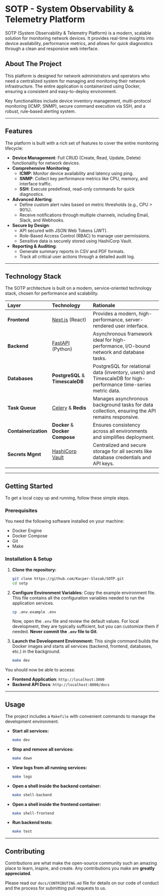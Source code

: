 
# SOTP - System Observability & Telemetry Platform

SOTP (System Observability & Telemetry Platform) is a modern, scalable solution for monitoring network devices. It provides real-time insights into device availability, performance metrics, and allows for quick diagnostics through a clean and responsive web interface.

## About The Project

This platform is designed for network administrators and operators who need a centralized system for managing and monitoring their network infrastructure. The entire application is containerized using Docker, ensuring a consistent and easy-to-deploy environment.

Key functionalities include device inventory management, multi-protocol monitoring (ICMP, SNMP), secure command execution via SSH, and a robust, rule-based alerting system.

-----

## Features

The platform is built with a rich set of features to cover the entire monitoring lifecycle:

  * **Device Management**: Full CRUD (Create, Read, Update, Delete) functionality for network devices.
  * **Comprehensive Monitoring**:
      * **ICMP**: Monitor device availability and latency using ping.
      * **SNMP**: Collect key performance metrics like CPU, memory, and interface traffic.
      * **SSH**: Execute predefined, read-only commands for quick diagnostics.
  * **Advanced Alerting**:
      * Define custom alert rules based on metric thresholds (e.g., CPU \> 90%).
      * Receive notifications through multiple channels, including Email, Slack, and Webhooks.
  * **Secure by Design**:
      * API secured with JSON Web Tokens (JWT).
      * Role-Based Access Control (RBAC) to manage user permissions.
      * Sensitive data is securely stored using HashiCorp Vault.
  * **Reporting & Auditing**:
      * Generate summary reports in CSV and PDF formats.
      * Track all critical user actions through a detailed audit log.

-----

## Technology Stack

The SOTP architecture is built on a modern, service-oriented technology stack, chosen for performance and scalability.

| Layer | Technology | Rationale |
| :--- | :--- | :--- |
| **Frontend** | [Next.js](https://nextjs.org/) (React) | Provides a modern, high-performance, server-rendered user interface. |
| **Backend** | [FastAPI](https://fastapi.tiangolo.com/) (Python) | Asynchronous framework ideal for high-performance, I/O-bound network and database tasks. |
| **Databases** | **PostgreSQL** & **TimescaleDB** | PostgreSQL for relational data (inventory, users) and TimescaleDB for high-performance time-series metric data. |
| **Task Queue** | [Celery](https://docs.celeryq.dev/) & **Redis** | Manages asynchronous background tasks for data collection, ensuring the API remains responsive. |
| **Containerization**| **Docker** & **Docker Compose** | Ensures consistency across all environments and simplifies deployment. |
| **Secrets Mgmt** | [HashiCorp Vault](https://www.vaultproject.io/) | Centralized and secure storage for all secrets like database credentials and API keys. |

-----

## Getting Started

To get a local copy up and running, follow these simple steps.

### Prerequisites

You need the following software installed on your machine:

  * Docker Engine
  * Docker Compose
  * Git
  * Make

### Installation & Setup

1.  **Clone the repository:**

    ```sh
    git clone https://github.com/Kacper-Slezak/SOTP.git
    cd sotp
    ```

2.  **Configure Environment Variables:**
    Copy the example environment file. This file contains all the configuration variables needed to run the application services.

    ```sh
    cp .env.example .env
    ```

    Now, open the `.env` file and review the default values. For local development, they are typically sufficient, but you can customize them if needed. **Never commit the `.env` file to Git**.

3.  **Launch the Development Environment:**
    This single command builds the Docker images and starts all services (backend, frontend, databases, etc.) in the background.

    ```sh
    make dev
    ```

You should now be able to access:

  * **Frontend Application**: `http://localhost:3000`
  * **Backend API Docs**: `http://localhost:8000/docs`

-----

## Usage

The project includes a `Makefile` with convenient commands to manage the development environment.

  * **Start all services:**

    ```sh
    make dev
    ```

  * **Stop and remove all services:**

    ```sh
    make down
    ```

  * **View logs from all running services:**

    ```sh
    make logs
    ```

  * **Open a shell inside the backend container:**

    ```sh
    make shell-backend
    ```

  * **Open a shell inside the frontend container:**

    ```sh
    make shell-frontend
    ```

  * **Run backend tests:**

    ```sh
    make test
    ```

-----

## Contributing

Contributions are what make the open-source community such an amazing place to learn, inspire, and create. Any contributions you make are **greatly appreciated**.

Please read our `docs/CONTRIBUTING.md` file for details on our code of conduct and the process for submitting pull requests to us.